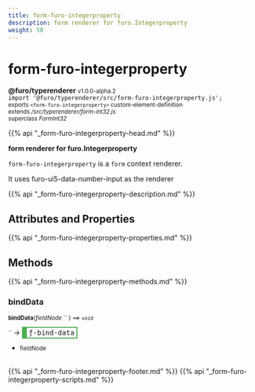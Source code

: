 ```yaml
---
title: form-furo-integerproperty
description: form renderer for furo.Integerproperty
weight: 50
---
```


# form-furo-integerproperty
**@furo/typerenderer** <small>v1.0.0-alpha.2</small>
<br>`import '@furo/typerenderer/src/form-furo-integerproperty.js';`<small>
<br>exports `<form-furo-integerproperty>` custom-element-definition
<br>extends */src/typerenderer/form-int32.js*
<br>superclass *FormInt32*</small>

{{% api "_form-furo-integerproperty-head.md" %}}

**form renderer for furo.Integerproperty**

`form-furo-integerproperty` is a `form` context renderer.

It uses furo-ui5-data-number-input as the renderer

{{% api "_form-furo-integerproperty-description.md" %}}


## Attributes and Properties
{{% api "_form-furo-integerproperty-properties.md" %}}




## Methods
{{% api "_form-furo-integerproperty-methods.md" %}}


### **bindData**
<small>**bindData**(*fieldNode* `` ) ⟹ `void`</small>

<small>`` </small> →
<span  style="border-width:2px 2px 2px 10px; border-style: solid;border-color:  rgb(76, 175, 80);font-family:monospace; padding:2px 4px;">ƒ-bind-data</span>



- <small>fieldNode </small>
<br><br>




{{% api "_form-furo-integerproperty-footer.md" %}}
{{% api "_form-furo-integerproperty-scripts.md" %}}
